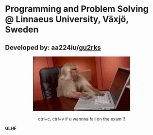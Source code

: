 # Programming and Problem Solving @ Linnaeus University, Växjö, Sweden
## Developed by: aa224iu/[gu2rks](https://github.com/gu2rks)


<p align="center">
<img src="https://github.com/gu2rks/1DV506/blob/LAB2/coding.gif">


<center>ctrl+c, ctrl+v if u wannna fail on the exam !!</center>
</p>

**GLHF**
